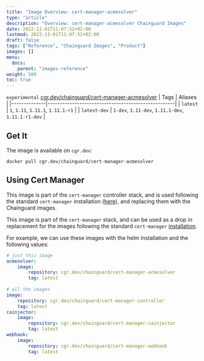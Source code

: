 ```yaml
---
title: "Image Overview: cert-manager-acmesolver"
type: "article"
description: "Overview: cert-manager-acmesolver Chainguard Images"
date: 2022-11-01T11:07:52+02:00
lastmod: 2022-11-01T11:07:52+02:00
draft: false
tags: ["Reference", "Chainguard Images", "Product"]
images: []
menu:
  docs:
    parent: "images-reference"
weight: 500
toc: true
---
```


`experimental` [cgr.dev/chainguard/cert-manager-acmesolver](https://github.com/chainguard-images/images/tree/main/images/cert-manager-acmesolver)
| Tags         | Aliases                                            |
|--------------|----------------------------------------------------|
| `latest`     | `1`, `1.11`, `1.11.1`, `1.11.1-r1`                 |
| `latest-dev` | `1-dev`, `1.11-dev`, `1.11.1-dev`, `1.11.1-r1-dev` |



## Get It

The image is available on `cgr.dev`:

```
docker pull cgr.dev/chainguard/cert-manager-acmesolver
```

## Using Cert Manager

This image is part of the `cert-manager` controller stack, and is used following the standard `cert-manager` installation ([here](https://cert-manager.io/docs/installation/)), and replacing them with the Chainguard images.

This image is part of the `cert-manager` stack, and can be used as a drop in replacement for the images following the standard `cert-manager` [installation](https://cert-manager.io/docs/installation/).

For example, we can use these images with the helm installation and the following values:

```yaml
# just this image
acmesolver:
    image:
        repository: cgr.dev/chainguard/cert-manager-acmesolver
        tag: latest
        
# all the images
image:
    repository: cgr.dev/chainguard/cert-manager-controller
    tag: latest
cainjector:
    image:
        repository: cgr.dev/chainguard/cert-manager-cainjector
        tag: latest
webhook:
    image:
        repository: cgr.dev/chainguard/cert-manager-webhook
        tag: latest
```

